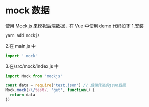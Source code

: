 # mock 数据

使用 Mock.js 来模拟后端数据，在 Vue 中使用 demo 代码如下 1.安装

```bash
yarn add mockjs
```

2.在 main.js 中

```javascript
import '.mock'
```

3.在/src/mock/index.js 中

```javascript
import Mock from 'mockjs'

const data = require('test.json') // 后端传递的json数据
Mock.mock(/\/test/, 'get', function() {
  return data
})
```
